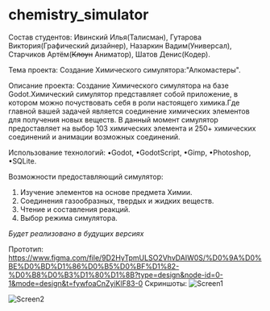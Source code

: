 # chemistry_simulator
Состав студентов: Ивинский Илья(Талисман), Гутарова Виктория(Графический дизайнер), Назаркин Вадим(Универсал), Старчиков Артём(~~Клоун~~ Аниматор), Шатов Денис(Кодер). 


Тема проекта: Создание Химического симулятора:"Алкомастеры".


Описание проекта: Создание Химического симулятора на базе Godot.Химический симулятор представляет собой приложение, в котором можно почуствовать себя в роли настоящего химика.Где главной вашей задачей является соединение  химических элементов для получения новых веществ. В данный момент симулятор предоставляет на выбор 103 химических элемента и 250+ химических соединений и анимации возможных соединений. 


Использование технологий: •Godot, •GodotScript, •Gimp, •Photoshop, •SQLite.


 Возможности предоставляющий симулятор:

1. Изучение элементов на основе предмета Химии.
2. Соединения газообразных, твердых и жидких веществ.
3. Чтение и составления реакций.
4. Выбор режима симулятора.

*Будет реализовано в будущих версиях*


Прототип: https://www.figma.com/file/9D2HyTpmULSO2VhvDAIW0S/%D0%9A%D0%BE%D0%BD%D1%86%D0%B5%D0%BF%D1%82-%D0%B8%D0%B3%D1%80%D1%8B?type=design&node-id=0-1&mode=design&t=fywfoaCnZyiKlF83-0
Скриншоты:
![Screen1](https://github.com/sfmai-group-projects/chemistry_simulator/assets/132296559/b237714f-dea3-4ee1-a3d7-a939543e75a9)

![Screen2](https://github.com/sfmai-group-projects/chemistry_simulator/assets/132296559/27c51782-ffcb-4f75-917b-f6599bb8069a)
